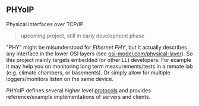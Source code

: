 ## PHYoIP

Physical interfaces over TCP/IP.

> upcoming project, still in early development phase

"PHY" might be misunderstood for _Ethernet PHY_, but it actually describes any interface in the lower OSI layers (see [osi-model.com/physical-layer](https://osi-model.com/physical-layer/)). So this project mainly targets embedded (or other LL) developers.
For example it may help you on monitoring long term measurements/tests in a remote lab (e.g. climate chambers, or basements). Or simply allow for multiple loggers/monitors listen on the same device.

PHYoIP defines several higher level [protocols](https://github.com/PHYoIP/protocol) and provides reference/example implementations of servers and clients.
